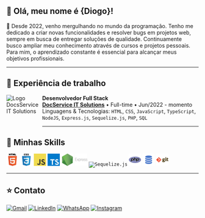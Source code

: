 ## 👋 Olá, meu nome é <strong>{Diogo}!</strong>

📆 Desde 2022, venho mergulhando no mundo da programação. Tenho me dedicado a criar novas funcionalidades e resolver bugs em projetos web, sempre em busca de entregar soluções de qualidade. Continuamente busco ampliar meu conhecimento através de cursos e projetos pessoais. Para mim, o aprendizado constante é essencial para alcançar meus objetivos profissionais.

---

## 💼 Experiência de trabalho

[<img align="left" height="94px" width="94px" alt="Logo DocsService IT Solutions" src="https://storage.builderall.com//franquias/2/691311/editor-html/8534761.png"/>](https://storage.builderall.com//)

**Desenvolvedor Full Stack** \
[**DocService IT Solutions**](https://docservice.com.br/) • Full-time • Jun/2022 - momento \
Linguagens & Tecnologias: `HTML`, `CSS`, `JavaScript`, `TypeScript`, `NodeJS`, `Express.js`, `Sequelize.js`, `PHP`, `SQL`

---

## 🚀 Minhas Skills

<code><img height="32" title="HTML" src="https://github.com/github/explore/blob/main/topics/html/html.png" alt="HTML"/></code>
<code><img height="32" title="CSS" src="https://github.com/github/explore/blob/main/topics/css/css.png" alt="CSS"/></code>
<code><img height="32" title="JavaScript" src="https://github.com/github/explore/blob/main/topics/javascript/javascript.png" alt="JavaScript"/></code>
<code><img height="32" title="TypeScript" src="https://github.com/github/explore/blob/main/topics/typescript/typescript.png" alt="TypeScript"/></code>
<code><img height="32" title="Node.js" src="https://github.com/github/explore/blob/main/topics/nodejs/nodejs.png" alt="Node.js"/></code>
<code><img height="32" title="Express.js" src="https://github.com/github/explore/blob/main/topics/express/express.png" alt="Express.js"/></code>
<code><img height="32" title="Sequelize.js" src="https://sequelize.org/img/logo.svg" alt="Sequelize.js"/></code>
<code><img height="32" title="PHP" src="https://github.com/github/explore/blob/main/topics/php/php.png" alt="PHP"/></code>
<code><img height="32" title="SQL" src="https://github.com/github/explore/blob/main/topics/sql/sql.png" alt="SQL"/></code>
<code><img height="32" title="Git" src="https://github.com/github/explore/blob/main/topics/git/git.png" alt="Git"/></code>

---

## ⭐ Contato

<p align="left">
  <a href="mailto:diogopachecopb269@gmail.com" title="Gmail">
  <img src="https://img.shields.io/badge/-Gmail-FF0000?style=flat-square&labelColor=FF0000&logo=gmail&logoColor=white&link=mailto:diogopachecopb269@gmail.com" alt="Gmail"/></a>

  <a href="https://www.linkedin.com/in/diogo-pacheco-dev/" title="LinkedIn">
  <img src="https://img.shields.io/badge/-Linkedin-0e76a8?style=flat-square&logo=Linkedin&logoColor=white&link=https://www.linkedin.com/in/diogo-pacheco-dev/" alt="LinkedIn"/></a>

  <a href="https://wa.me/5551995861120" title="WhatsApp">
  <img src="https://img.shields.io/badge/-WhatsApp-25d366?style=flat-square&labelColor=25d366&logo=whatsapp&logoColor=white&link=https://wa.me/5551995861120" alt="WhatsApp"/></a>

  <a href="https://www.instagram.com/diogoo_pachecoo/" title="Instagram">
  <img src="https://img.shields.io/badge/-Instagram-DF0174?style=flat-square&labelColor=DF0174&logo=instagram&logoColor=white&link=LINK-DO-SEU-INSTAGRAM" alt="Instagram"/></a>
</p>
